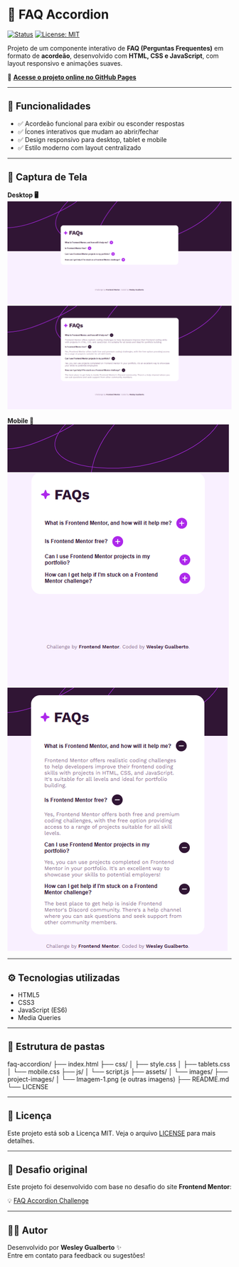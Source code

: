 # 📄 FAQ Accordion

[![Status](https://img.shields.io/badge/status-em%20desenvolvimento-yellow)](#)
[![License: MIT](https://img.shields.io/badge/license-MIT-blue.svg)](LICENSE)

Projeto de um componente interativo de **FAQ (Perguntas Frequentes)** em formato de **acordeão**, desenvolvido com **HTML, CSS e JavaScript**, com layout responsivo e animações suaves.

🔗 **[Acesse o projeto online no GitHub Pages](https://wesleygualberto.github.io/FAQ-accordion/)**  

---

## 🎯 Funcionalidades

- ✅ Acordeão funcional para exibir ou esconder respostas  
- ✅ Ícones interativos que mudam ao abrir/fechar  
- ✅ Design responsivo para desktop, tablet e mobile  
- ✅ Estilo moderno com layout centralizado  

---

## 📸 Captura de Tela

**Desktop 🖥️**  
![Imagem 1](./project-images/Imagem-1.png)  
![Imagem 2](./project-images/Imagem-2.png)  

**Mobile 📱**  
![Imagem 3](./project-images/Imagem-3.png)  
![Imagem 4](./project-images/Imagem-4.png)  

---

## ⚙️ Tecnologias utilizadas

- HTML5  
- CSS3  
- JavaScript (ES6)  
- Media Queries  

---

## 📁 Estrutura de pastas

faq-accordion/
├── index.html
├── css/
│ ├── style.css
│ ├── tablets.css
│ └── mobile.css
├── js/
│ └── script.js
├── assets/
│ └── images/
├── project-images/
│ └── Imagem-1.png (e outras imagens)
├── README.md
└── LICENSE


---

## 📝 Licença

Este projeto está sob a Licença MIT. Veja o arquivo [LICENSE](./LICENSE) para mais detalhes.

---

## 🙌 Desafio original

Este projeto foi desenvolvido com base no desafio do site **Frontend Mentor**:

💡 [FAQ Accordion Challenge](https://www.frontendmentor.io/challenges/faq-accordion-card-XlyjD0Oam)

---

## 🙋‍♂️ Autor

Desenvolvido por **Wesley Gualberto** ✨  
Entre em contato para feedback ou sugestões!
